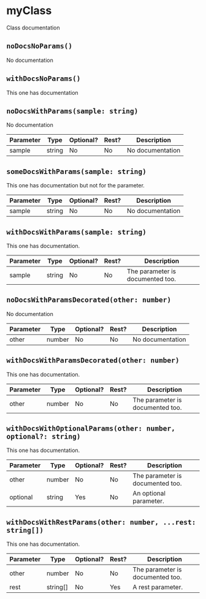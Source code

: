 
myClass
=======

Class documentation


`noDocsNoParams()`
------------------

No documentation



`withDocsNoParams()`
--------------------

This one has documentation



`noDocsWithParams(sample: string)`
----------------------------------

No documentation

|Parameter|Type  |Optional?|Rest?|Description     |
|---------|------|---------|-----|----------------|
|sample   |string|No       |No   |No documentation|

`someDocsWithParams(sample: string)`
------------------------------------

This one has documentation but not for the parameter.

|Parameter|Type  |Optional?|Rest?|Description     |
|---------|------|---------|-----|----------------|
|sample   |string|No       |No   |No documentation|

`withDocsWithParams(sample: string)`
------------------------------------

This one has documentation.

|Parameter|Type  |Optional?|Rest?|Description                     |
|---------|------|---------|-----|--------------------------------|
|sample   |string|No       |No   |The parameter is documented too.|

`noDocsWithParamsDecorated(other: number)`
------------------------------------------

No documentation

|Parameter|Type  |Optional?|Rest?|Description     |
|---------|------|---------|-----|----------------|
|other    |number|No       |No   |No documentation|

`withDocsWithParamsDecorated(other: number)`
--------------------------------------------

This one has documentation.

|Parameter|Type  |Optional?|Rest?|Description                     |
|---------|------|---------|-----|--------------------------------|
|other    |number|No       |No   |The parameter is documented too.|

`withDocsWithOptionalParams(other: number, optional?: string)`
--------------------------------------------------------------

This one has documentation.

|Parameter|Type  |Optional?|Rest?|Description                     |
|---------|------|---------|-----|--------------------------------|
|other    |number|No       |No   |The parameter is documented too.|
|optional |string|Yes      |No   |An optional parameter.          |

`withDocsWithRestParams(other: number, ...rest: string[])`
----------------------------------------------------------

This one has documentation.

|Parameter|Type    |Optional?|Rest?|Description                     |
|---------|--------|---------|-----|--------------------------------|
|other    |number  |No       |No   |The parameter is documented too.|
|rest     |string[]|No       |Yes  |A rest parameter.               |

